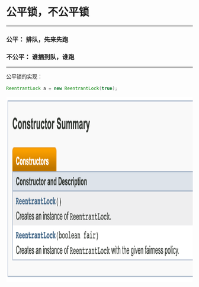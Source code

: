 # 公平锁，不公平锁
---
### 公平： 排队，先来先跑
### 不公平： 谁插到队，谁跑
---

公平锁的实现：
```java
ReentrantLock a = new ReentrantLock(true);
```
<p align="center">
  <img src="https://raw.githubusercontent.com/IDGAQ/Super_Cool_Notes/main/Screen%20Shot%202021-04-19%20at%203.16.41%20PM.png" width="800" height="500">
</p>

